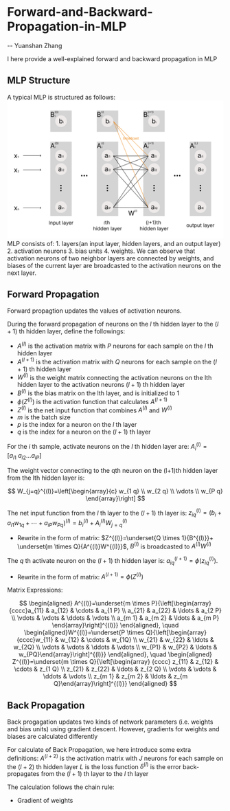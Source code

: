 # Forward-and-Backward-Propagation-in-MLP
-- Yuanshan Zhang

I here provide a well-explained forward and backward propagation in MLP
## MLP Structure
A typical MLP is structured as follows:
![示例图片](images/MLP.png)
MLP consists of: 1. layers(an input layer, hidden layers, and an output layer) 2. activation neurons 3. bias units 4. weights. We can observe that activation neurons of two neighbor layers are connected by weights, and biases of the current layer are broadcasted to the activation neurons on the next layer. 

## Forward Propagation
Forward propagtion updates the values of activation neurons.

During the forward propagation of neurons on the $l$ th hidden layer to the $(l+1)$ th hidden layer, define the followings:
- $A^{(l)}$ is the activation matrix with $P$ neurons for each sample on the $l$ th hidden layer
- $A^{(l+1)}$ is the activation matrix with $Q$ neurons for each sample on the $(l+1)$ th hidden layer
- $W^{(l)}$ is the weight matrix connecting the activation neurons on the lth hidden layer to the activation neurons $(l+1)$ th hidden layer
- $B^{(l)}$ is the bias matrix on the lth layer, and is initialized to 1
- $\phi(Z^{(l)})$ is the activation function that calculates $A^{(l+1)}$
- $Z^{(l)}$ is the net input function that combines $A^{(l)}$ and $W^{(l)}$
- $m$ is the batch size
- $p$ is the index for a neuron on the $l$ th layer
- $q$ is the index for a neuron on the $(l+1)$ th layer

For the $i$ th sample, activate neurons on the $l$ th hidden layer are: $A_i^{(l)}=\left[a_{i1} \ a_{i2} \ldots a_{iP} \right]$

The weight vector connecting to the qth neuron on the (l+1)th hidden layer from the lth hidden layer is:


$$
W_{j=q}^{(l)}=\left[\begin{array}{c}
w_{1 q} \\
w_{2 q} \\
\vdots \\
w_{P q}
\end{array}\right]
$$

The net input function from the $l$ th layer to the $(l+1)$ th layer is: $z_{iq}^{(l)}=(b_i+a_{i 1} w_{1 q}+\cdots+a_{i P} w_{P q})^{(l)}=b_i^{(l)} +A_i^{(l)} W_{j=q}^{(l)}$

- Rewrite in the form of matrix: $Z^{(l)}=\underset{Q \times 1}{B^{(l)}}+ \underset{m \times Q}{A^{(l)}W^{(l)}}$, $B^{(l)}$ is broadcasted to $A^{(l)}W^{(l)}$

The $q$ th activate neuron on the $(l+1)$ th hidden layer is: $a_{i q}^{(l+1)}=\phi(z_{iq}^{(l)})$. 
- Rewrite in the form of matrix: $A^{(l+1)} = \phi(Z^{(l)})$

Matrix Expressions:



$$
\begin{aligned} A^{(l)}=\underset{m \times P}{\left[\begin{array}
{cccc}a_{11} & a_{12} & \cdots & a_{1 P} \\ 
a_{21} & a_{22} & \ldots & a_{2 P} \\
\vdots & \vdots & \ddots & \vdots \\
a_{m 1} & a_{m 2} & \ldots & a_{m P}
\end{array}\right]^{(l)}} \end{aligned}, \quad
\begin{aligned}W^{(l)}=\underset{P \times Q}{\left[\begin{array}
{cccc}w_{11} & w_{12} & \cdots & w_{1Q} \\
w_{21} & w_{22} & \ldots & w_{2Q} \\
\vdots & \vdots & \ddots & \vdots \\
w_{P1} & w_{P2} & \ldots & w_{PQ}\end{array}\right]^{(l)}} \end{aligned}, \quad
\begin{aligned} Z^{(l)}=\underset{m \times Q}{\left[\begin{array}
{cccc} z_{11} & z_{12} & \cdots & z_{1 Q} \\
z_{21} & z_{22} & \ldots & z_{2 Q} \\
\vdots & \vdots & \ddots & \vdots \\
z_{m 1} & z_{m 2} & \ldots & z_{m Q}\end{array}\right]^{(l)}} \end{aligned}
$$

## Back Propagation
Back progagation updates two kinds of network parameters (i.e. weights and bias units) using gradient descent. However, gradients for weights and biases are calculated differently

For calculate of Back Propagation, we here introduce some extra definitions:
$A^{(l+2)}$ is the activation matrix with $J$ neurons for each sample on the $(l+2)$ th hidden layer
$L$ is the loss function
$\delta^{(l)}$ is the error back-propagates from the $(l+1)$ th layer to the $l$ th layer

The calculation follows the chain rule:


- Gradient of weights
